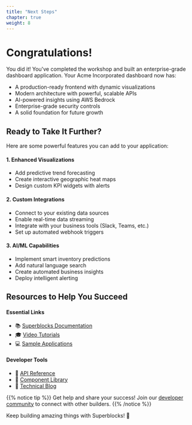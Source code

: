 ```yaml
---
title: "Next Steps"
chapter: true
weight: 8
---
```


# Congratulations!

You did it! You've completed the workshop and built an enterprise-grade dashboard application. Your Acme Incorporated dashboard now has:
- A production-ready frontend with dynamic visualizations
- Modern architecture with powerful, scalable APIs
- AI-powered insights using AWS Bedrock
- Enterprise-grade security controls
- A solid foundation for future growth

## Ready to Take It Further?

Here are some powerful features you can add to your application:

#### 1. Enhanced Visualizations
- Add predictive trend forecasting
- Create interactive geographic heat maps
- Design custom KPI widgets with alerts

#### 2. Custom Integrations
- Connect to your existing data sources
- Enable real-time data streaming
- Integrate with your business tools (Slack, Teams, etc.)
- Set up automated webhook triggers

#### 3. AI/ML Capabilities
- Implement smart inventory predictions
- Add natural language search
- Create automated business insights
- Deploy intelligent alerting

## Resources to Help You Succeed

#### Essential Links
- 📚 [Superblocks Documentation](https://docs.superblocks.com)
- 🎓 [Video Tutorials](https://superblocks.com/learn)
- 💻 [Sample Applications](https://superblocks.com/examples)

#### Developer Tools
- 🔧 [API Reference](https://docs.superblocks.com/api)
- 🎨 [Component Library](https://docs.superblocks.com/components)
- 📝 [Technical Blog](https://superblocks.com/blog)

{{% notice tip %}}
Get help and share your success! Join our [developer community](https://superblocks.com/community) to connect with other builders.
{{% /notice %}}

Keep building amazing things with Superblocks! 🚀
